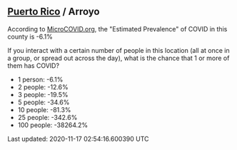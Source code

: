 
## [Puerto Rico](/united-states/puerto-rico) / Arroyo

According to [MicroCOVID.org](http://microcovid.org),
the "Estimated Prevalence" of COVID in this county is -6.1%

If you interact with a certain number of people in this location
(all at once in a group, or spread out across the day), what is the chance that
1 or more of them has COVID?

- 1 person: -6.1%
- 2 people: -12.6%
- 3 people: -19.5%
- 5 people: -34.6%
- 10 people: -81.3%
- 25 people: -342.6%
- 100 people: -38264.2%

Last updated: 2020-11-17 02:54:16.600390 UTC
